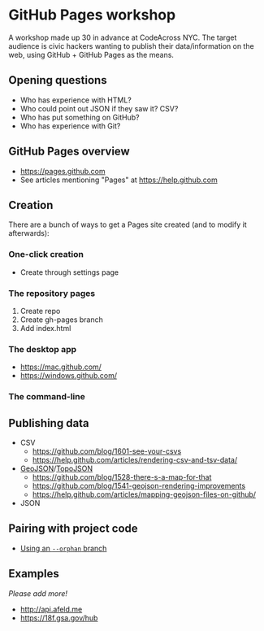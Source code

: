 ---
---

# GitHub Pages workshop

A workshop made up 30 in advance at CodeAcross NYC. The target audience is civic hackers wanting to publish their data/information on the web, using GitHub + GitHub Pages as the means.

## Opening questions

* Who has experience with HTML?
* Who could point out JSON if they saw it? CSV?
* Who has put something on GitHub?
* Who has experience with Git?

## GitHub Pages overview

* https://pages.github.com
* See articles mentioning "Pages" at https://help.github.com


## Creation

There are a bunch of ways to get a Pages site created (and to modify it afterwards):

### One-click creation

* Create through settings page

### The repository pages

1. Create repo
1. Create gh-pages branch
1. Add index.html

### The desktop app

* https://mac.github.com/
* https://windows.github.com/

### The command-line

## Publishing data

* CSV
    * https://github.com/blog/1601-see-your-csvs
    * https://help.github.com/articles/rendering-csv-and-tsv-data/
* [GeoJSON](http://geojson.org/)/[TopoJSON](https://github.com/mbostock/topojson)
    * https://github.com/blog/1528-there-s-a-map-for-that
    * https://github.com/blog/1541-geojson-rendering-improvements
    * https://help.github.com/articles/mapping-geojson-files-on-github/
* JSON


## Pairing with project code

* [Using an `--orphan` branch](https://help.github.com/articles/creating-project-pages-manually/)

## Examples

*Please add more!*

* http://api.afeld.me
* https://18f.gsa.gov/hub
